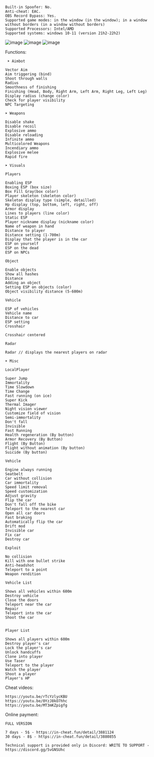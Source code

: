    Built-in Spoofer: No.
    Anti-cheat: EAC.
    OBS Record Bypass: Yes.
    Supported game modes: in the window (in the window); in a window without borders (in a window without borders)
    Supported Processors: Intel/AMD
    Supported systems: windows 10-11 (version 21h2-22h2)
![image](https://github.com/agentikus/Amphetamine/assets/108694563/63907a02-0019-4e1c-817b-e95737106248)
![image](https://github.com/agentikus/Amphetamine/assets/108694563/09bca308-798c-452b-b5d2-f4b827fd548b)
![image](https://github.com/agentikus/Amphetamine/assets/108694563/0b97d63c-ecce-42ad-878d-71270756f992)

Functions:

     ➤ Aimbot
    
    Vector Aim
    Aim triggering (bind)
    Shoot through walls
    Radius
    Smoothness of finishing
    Finishing (Head, Body, Right Arm, Left Arm, Right Leg, Left Leg)
    Display radius (change color)
    Check for player visibility
    NPC Targeting
    
    ➤ Weapons
    
    Disable shake
    Disable recoil
    Explosive ammo
    Disable reloading
    Infinite ammo
    Multicolored Weapons
    Incendiary ammo
    Explosive melee
    Rapid fire
    
    ➤ Visuals
    
    Players
    
    Enabling ESP
    Boxing ESP (box size)
    Box Fill Gray(box color)
    Player skeleton (skeleton color)
    Skeleton display type (simple, detailled)
    Hp display (top, bottom, left, right, off)
    Armor display
    Lines to players (line color)
    Static ESP
    Player nickname display (nickname color)
    Name of weapon in hand
    Distance to player
    Distance setting (1-700m)
    Display that the player is in the car
    ESP on yourself
    ESP on the dead
    ESP on NPCs
    
    Object
    
    Enable objects
    Show all hashes
    Distance
    Adding an object
    Setting ESP on objects (color)
    Object visibility distance (5-600m)
    
    Vehicle
    
    ESP of vehicles
    Vehicle name
    Distance to car
    ESP setting
    Crosshair
    
    Crosshair centered
    
    Radar
    
    Radar // displays the nearest players on radar
    
    ➤ Misc
    
    LocalPlayer
    
    Super Jump
    Immortality
    Time Slowdown
    Time Change
    Fast running (on ice)
    Super Kick
    Thermal Imager
    Night vision viewer
    Customize field of vision
    Semi-immortality
    Don't fall
    Invisible
    Fast Running
    Health regeneration (By button)
    Armor Recovery (By Button)
    Flight (By Button)
    Flight without animation (By button)
    Suicide (By button)
    
    Vehicle
    
    Engine always running
    Seatbelt
    Car without collision
    Car immortality
    Speed limit removal
    Speed customization
    Adjust gravity
    Flip the car
    Don't fall off the bike
    Teleport to the nearest car
    Open all car doors
    Fast braking
    Automatically flip the car
    Drift mod
    Invisible car
    Fix car
    Destroy car
    
    Exploit
    
    No collision
    Kill with one bullet strike
    Anti-headshot
    Teleport to a point
    Weapon rendition
    
    Vehicle List
    
    Shows all vehicles within 600m
    Destroy vehicle
    Close the doors
    Teleport near the car
    Repair
    Teleport into the car
    Shoot the car
    
    
    Player List
    
    Shows all players within 600m
    Destroy player's car
    Lock the player's car
    Unlock handcuffs
    Clone into player
    Use Taser
    Teleport to the player
    Watch the player
    Shoot a player
    Player's HP

  Cheat videos:
    
    https://youtu.be/rTcYzlycKBU
    https://youtu.be/0YzJ8kO7hhc
    https://youtu.be/MT3mKZpigfg

  Online payment:
    
    FULL VERSION
    
    7 days - 5$ - https://in-cheat.fun/detail/3881124
    30 days - 8$ - https://in-cheat.fun/detail/3880855
    
    Technical support is provided only in Discord: WRITE TO SUPPORT - https://discord.gg/5vGNSUhc

